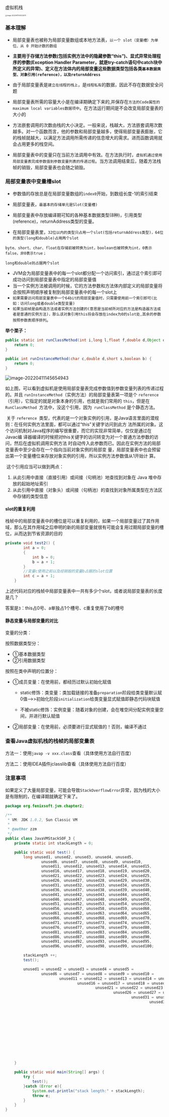 虚拟机栈

<img src="https://cdn.jsdelivr.net/gh/zjmJavaByte/images/img/202204111435712.png" alt="image-20220411143532679" style="zoom: 33%;" />

### 基本理解

- 局部变量表也被称为局部变量数组或本地方法表，`以一个 slot（变量槽）为单位、从 0 开始计数的数组`

- **主要用于存储方法参数(包括实例方法中的隐藏参数“this”)、显式异常处理程序的参数(Exception Handler Parameter，就是try-catch语句中catch块中所定义的异常)、定义在方法体内的局部变量这些数据类型包括各类`基本数据类型、对象引用(reference)，以及returnAddress`**

- 由于局部变量表是`建立在线程的栈上`，是`线程私有`的数据，因此不存在数据安全问题

- 局部变量表所需的容量大小是在编译期确定下来的,并保存在`方法的Code属性的maximum local variables数据项中`。在方法运行期间是不会改变局部变量表的大小的

- 方法嵌套调用的次数由栈的大小决定。一般来说，栈越大，方法嵌套调用次数越多。对一个函数而言，他的参数和局部变量越多，使得局部变量表膨胀，它的栈帧就越大，以满足方法调用所需传递的信息增大的需求。进而函数调用就会占用更多的栈空间。

- 局部变量表中的变量只在当前方法调用中有效。在方法执行时，`虚拟机通过使用局部变量表完成参数值到参数变量列表的传递过程`。当方法调用结束后，随着方法栈帧的销毁，局部变量表也会随之销毁。
  

### 局部变量表中变量槽slot

- 参数值的存放总是在局部变量数组的`index0`开始，到数组长度-1的索引结束

- 局部变量表，`最基本的存储单元是Slot(变量槽)`

- 局部变量表中存放编译期可知的各种基本数据类型(8种)，引用类型(reference)，returnAddress类型的变量。

- 在局部变量表里，`32位以内的类型只占用一个slot(包括returnAddress类型)，64位的类型(long和double)占用两个slot`

`byte、short、char、float在存储前被转换为int，boolean也被转换为int，0表示false，非0表示true；`

`long和double则占据两个slot`

- JVM会为局部变量表中的每一个slot都分配一个访问索引，通过这个索引即可成功访问到局部变量表中指定的局部变量值
- 当一个实例方法被调用的时候，它的方法参数和方法体内部定义的局部变量将会按照声明顺序被复制到局部变量表中的每一个slot上
- `如果需要访问局部变量表中一个64bit的局部变量值时，只需要使用前一个索引即可(比如：访问long或者double类型变量)`
- `如果当前帧是由构造方法或者实例方法创建的(意思是当前帧所对应的方法是构造器方法或者是普通的实例方法)，那么该对象引用this将会存放在index为0的slot处,其余的参数按照参数表顺序排列`。

**举个栗子：**

```java
public static int runClassMethod(int i,long l,float f,double d,Object o,byte b {
    return 0;
}
                                 
public int runInstanceMethod(char c,double d,short s,boolean b) {
    return 0;
}
```

![image-20220411145654943](https://cdn.jsdelivr.net/gh/zjmJavaByte/images/img/202204111456974.png)

​		如上图，可以看到虚拟机是使用局部变量表完成参数值到参数变量列表的传递过程的。并且 `runInstanceMethod`（实例方法）的局部变量表第一项是个 `reference`（引用），它指定的就是对象本身的引用，也就是我们常用的 `this`，但是在 `RunClassMethod `方法中，没这个引用，因为` runClassMethod` 是个静态方法。

​		关于 `reference `类型，代表的是一个对象实例的引用，是Java语言里面的潜规则：在任何实例方法里面，都可以通过“this”关键字访问到此方 法所属的对象。这个访问机制对Java程序的编写很重要，而它的实现非常简单，仅仅是通过在Javac编 译器编译的时候把对this关键字的访问转变为对一个普通方法参数的访问，然后在虚拟机调用实例方法 时自动传入此参数而已。因此在实例方法的局部变量表中至少会存在一个指向当前对象实例的局部变 量，局部变量表中也会预留出第一个变量槽位来存放对象实例的引用，所以实例方法参数值从1开始计 算。

​		这个引用应当可以做到两点：

1. 从此引用中直接（直接引用）或间接（句柄池）地查找到对象在 Java 堆中存放的起始地址索引
2. 从此引用中直接（对象头）或间接（句柄池）的查找到对象所属类型在方法区中存储的类型信息

#### slot的重复利用

栈帧中的局部变量表中的槽位是可以重复利用的，如果一个局部变量过了其作用域，那么在其作用域之后申明的新的局部变量就很有可能会复用过期局部变量的槽位，从而达到节省资源的目的

```java
private void test2() {
        int a = 0;
        {
            int b = 0;
            b = a + 1;
        }
        //变量c使用之前以及经销毁的变量b占据的slot位置
        int c = a + 1;
    }

```

上述代码对应的栈帧中局部变量表中一共有多少个slot，或者说局部变量表的长度是几？

答案是`3`：this占0号、a单独占1个槽号、c重复使用了b的槽号

#### 静态变量与局部变量的对比

变量的分类：

按照数据类型分：

- ①基本数据类型
- ②引用数据类型

按照在类中声明的位置分：

- ①成员变量：在使用前，都经历过默认初始化赋值

  - static修饰：类变量：类加载链接的准备`preparation`阶段给类变量默认赋0值—>>初始化阶段`initialization`给类变量显式赋值即静态代码块赋值

  - 不被static修饰：实例变量：随着对象的创建，会在堆空间分配实例变量空间，并进行默认赋值

- ②局部变量：在使用前，必须要进行显式赋值的！否则，编译不通过

### 查看Java虚拟机栈的栈帧的局部变量表

方法一：使用`javap -v xxx.class`查看（具体使用方法自行百度）

方法二：使用IDEA插件jclasslib查看（具体使用方法自行百度）

### 注意事项

如果定义了大量局部变量，可能会导致`StackOverflowError`异常，因为栈的大小是有限制的，在编译期就确定下来了。

```java
package org.fenixsoft.jvm.chapter2;

/**
 * VM: JDK 1.0.2, Sun Classic VM
 *
 * @author zzm
 */
public class JavaVMStackSOF_3 {
    private static int stackLength = 0;

    public static void test() {
        long unused1, unused2, unused3, unused4, unused5,
                unused6, unused7, unused8, unused9, unused10,
                unused11, unused12, unused13, unused14, unused15,
                unused16, unused17, unused18, unused19, unused20,
                unused21, unused22, unused23, unused24, unused25,
                unused26, unused27, unused28, unused29, unused30,
                unused31, unused32, unused33, unused34, unused35,
                unused36, unused37, unused38, unused39, unused40,
                unused41, unused42, unused43, unused44, unused45,
                unused46, unused47, unused48, unused49, unused50,
                unused51, unused52, unused53, unused54, unused55,
                unused56, unused57, unused58, unused59, unused60,
                unused61, unused62, unused63, unused64, unused65,
                unused66, unused67, unused68, unused69, unused70,
                unused71, unused72, unused73, unused74, unused75,
                unused76, unused77, unused78, unused79, unused80,
                unused81, unused82, unused83, unused84, unused85,
                unused86, unused87, unused88, unused89, unused90,
                unused91, unused92, unused93, unused94, unused95,
                unused96, unused97, unused98, unused99, unused100;

        stackLength ++;
        test();

        unused1 = unused2 = unused3 = unused4 = unused5 =
                unused6 = unused7 = unused8 = unused9 = unused10 =
                        unused11 = unused12 = unused13 = unused14 = unused15 =
                                unused16 = unused17 = unused18 = unused19 = unused20 =
                                        unused21 = unused22 = unused23 = unused24 = unused25 =
                                                unused26 = unused27 = unused28 = unused29 = unused30 =
                                                        unused31 = unused32 = unused33 = unused34 = unused35 =
                                                                unused36 = unused37 = unused38 = unused39 = unused40 =
                                                                        unused41 = unused42 = unused43 = unused44 = unused45 =
                                                                                unused46 = unused47 = unused48 = unused49 = unused50 =
                                                                                        unused51 = unused52 = unused53 = unused54 = unused55 =
                                                                                                unused56 = unused57 = unused58 = unused59 = unused60 =
                                                                                                        unused61 = unused62 = unused63 = unused64 = unused65 =
                                                                                                                unused66 = unused67 = unused68 = unused69 = unused70 =
                                                                                                                        unused71 = unused72 = unused73 = unused74 = unused75 =
                                                                                                                                unused76 = unused77 = unused78 = unused79 = unused80 =
                                                                                                                                        unused81 = unused82 = unused83 = unused84 = unused85 =
                                                                                                                                                unused86 = unused87 = unused88 = unused89 = unused90 =
                                                                                                                                                        unused91 = unused92 = unused93 = unused94 = unused95 =
                                                                                                                                                                unused96 = unused97 = unused98 = unused99 = unused100 = 0;
    }

    public static void main(String[] args) {
        try {
            test();
        }catch (Error e){
            System.out.println("stack length:" + stackLength);
            throw e;
        }
    }
}

```


